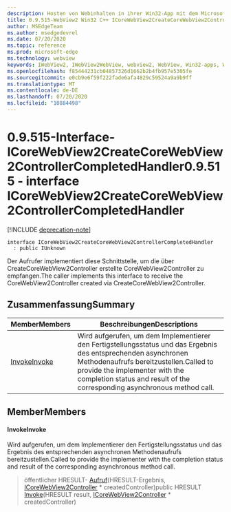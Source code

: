 ```yaml
---
description: Hosten von Webinhalten in ihrer Win32-App mit dem Microsoft Edge WebView2-Steuerelement
title: 0.9.515-WebView2 Win32 C++ ICoreWebView2CreateCoreWebView2ControllerCompletedHandler
author: MSEdgeTeam
ms.author: msedgedevrel
ms.date: 07/20/2020
ms.topic: reference
ms.prod: microsoft-edge
ms.technology: webview
keywords: IWebView2, IWebView2WebView, webview2, WebView, Win32-apps, Win32, Edge, ICoreWebView2, ICoreWebView2Controller, Browser-Steuerelement, Edge-HTML
ms.openlocfilehash: f85444231cb04857326d1662b2b4fb957e5305fe
ms.sourcegitcommit: e0cb9e6f59f222fade6afa4829c59524a9a9b9ff
ms.translationtype: MT
ms.contentlocale: de-DE
ms.lasthandoff: 07/20/2020
ms.locfileid: "10884498"
---
```

# <span data-ttu-id="1df55-104">0.9.515-Interface-ICoreWebView2CreateCoreWebView2ControllerCompletedHandler</span><span class="sxs-lookup"><span data-stu-id="1df55-104">0.9.515 - interface ICoreWebView2CreateCoreWebView2ControllerCompletedHandler</span></span> 

[!INCLUDE [deprecation-note](../../includes/deprecation-note.md)]

```
interface ICoreWebView2CreateCoreWebView2ControllerCompletedHandler
  : public IUnknown
```

<span data-ttu-id="1df55-105">Der Aufrufer implementiert diese Schnittstelle, um die über CreateCoreWebView2Controller erstellte CoreWebView2Controller zu empfangen.</span><span class="sxs-lookup"><span data-stu-id="1df55-105">The caller implements this interface to receive the CoreWebView2Controller created via CreateCoreWebView2Controller.</span></span>

## <span data-ttu-id="1df55-106">Zusammenfassung</span><span class="sxs-lookup"><span data-stu-id="1df55-106">Summary</span></span>

 <span data-ttu-id="1df55-107">Member</span><span class="sxs-lookup"><span data-stu-id="1df55-107">Members</span></span>                        | <span data-ttu-id="1df55-108">Beschreibungen</span><span class="sxs-lookup"><span data-stu-id="1df55-108">Descriptions</span></span>
--------------------------------|---------------------------------------------
[<span data-ttu-id="1df55-109">Invoke</span><span class="sxs-lookup"><span data-stu-id="1df55-109">Invoke</span></span>](#invoke) | <span data-ttu-id="1df55-110">Wird aufgerufen, um dem Implementierer den Fertigstellungsstatus und das Ergebnis des entsprechenden asynchronen Methodenaufrufs bereitzustellen.</span><span class="sxs-lookup"><span data-stu-id="1df55-110">Called to provide the implementer with the completion status and result of the corresponding asynchronous method call.</span></span>

## <span data-ttu-id="1df55-111">Member</span><span class="sxs-lookup"><span data-stu-id="1df55-111">Members</span></span>

#### <span data-ttu-id="1df55-112">Invoke</span><span class="sxs-lookup"><span data-stu-id="1df55-112">Invoke</span></span> 

<span data-ttu-id="1df55-113">Wird aufgerufen, um dem Implementierer den Fertigstellungsstatus und das Ergebnis des entsprechenden asynchronen Methodenaufrufs bereitzustellen.</span><span class="sxs-lookup"><span data-stu-id="1df55-113">Called to provide the implementer with the completion status and result of the corresponding asynchronous method call.</span></span>

> <span data-ttu-id="1df55-114">öffentlicher HRESULT- [Aufruf](#invoke)(HRESULT-Ergebnis, [ICoreWebView2Controller](icorewebview2controller.md) \* createdController)</span><span class="sxs-lookup"><span data-stu-id="1df55-114">public HRESULT [Invoke](#invoke)(HRESULT result, [ICoreWebView2Controller](icorewebview2controller.md) \* createdController)</span></span>

